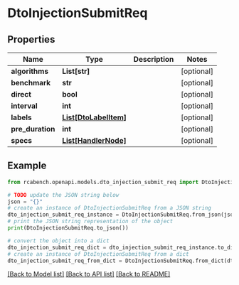 # DtoInjectionSubmitReq


## Properties

Name | Type | Description | Notes
------------ | ------------- | ------------- | -------------
**algorithms** | **List[str]** |  | [optional] 
**benchmark** | **str** |  | [optional] 
**direct** | **bool** |  | [optional] 
**interval** | **int** |  | [optional] 
**labels** | [**List[DtoLabelItem]**](DtoLabelItem.md) |  | [optional] 
**pre_duration** | **int** |  | [optional] 
**specs** | [**List[HandlerNode]**](HandlerNode.md) |  | [optional] 

## Example

```python
from rcabench.openapi.models.dto_injection_submit_req import DtoInjectionSubmitReq

# TODO update the JSON string below
json = "{}"
# create an instance of DtoInjectionSubmitReq from a JSON string
dto_injection_submit_req_instance = DtoInjectionSubmitReq.from_json(json)
# print the JSON string representation of the object
print(DtoInjectionSubmitReq.to_json())

# convert the object into a dict
dto_injection_submit_req_dict = dto_injection_submit_req_instance.to_dict()
# create an instance of DtoInjectionSubmitReq from a dict
dto_injection_submit_req_from_dict = DtoInjectionSubmitReq.from_dict(dto_injection_submit_req_dict)
```
[[Back to Model list]](../README.md#documentation-for-models) [[Back to API list]](../README.md#documentation-for-api-endpoints) [[Back to README]](../README.md)


